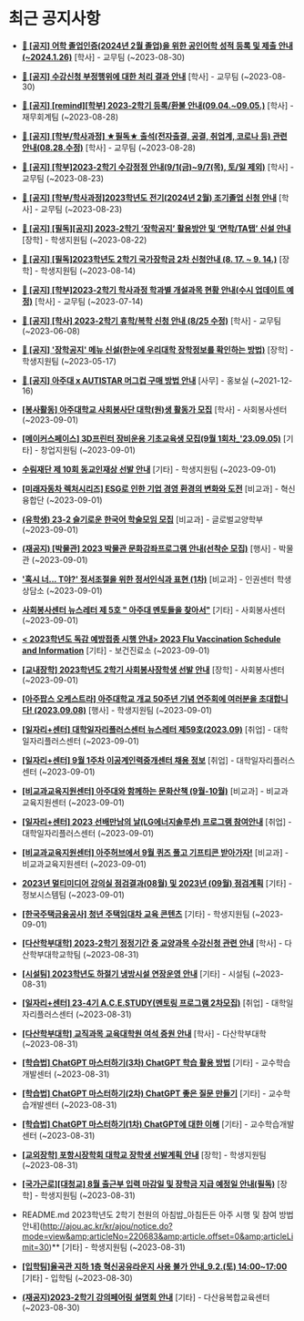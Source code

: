 # 최근 공지사항

* **[📌 [공지] 어학 졸업인증(2024년 2월 졸업)을 위한 공인어학 성적 등록 및 제출 안내 (~2024.1.26)](http://ajou.ac.kr/kr/ajou/notice.do?mode=view&amp;articleNo=220675&amp;article.offset=0&amp;articleLimit=30)**
 [학사] - 교무팀 (~2023-08-30)

* **[📌 [공지] 수강신청 부정행위에 대한 처리 결과 안내](http://ajou.ac.kr/kr/ajou/notice.do?mode=view&amp;articleNo=220673&amp;article.offset=0&amp;articleLimit=30)**
 [학사] - 교무팀 (~2023-08-30)

* **[📌 [공지] [remind][학부] 2023-2학기 등록/환불 안내(09.04.~09.05.)](http://ajou.ac.kr/kr/ajou/notice.do?mode=view&amp;articleNo=220608&amp;article.offset=0&amp;articleLimit=30)**
 [학사] - 재무회계팀 (~2023-08-28)

* **[📌 [공지] [학부/학사과정] ★필독★ 출석(전자출결, 공결, 취업계, 코로나 등) 관련 안내(08.28.수정)](http://ajou.ac.kr/kr/ajou/notice.do?mode=view&amp;articleNo=220586&amp;article.offset=0&amp;articleLimit=30)**
 [학사] - 교무팀 (~2023-08-28)

* **[📌 [공지] [학부]2023-2학기 수강정정 안내(9/1(금)~9/7(목), 토/일 제외)](http://ajou.ac.kr/kr/ajou/notice.do?mode=view&amp;articleNo=220411&amp;article.offset=0&amp;articleLimit=30)**
 [학사] - 교무팀 (~2023-08-23)

* **[📌 [공지] [학부/학사과정]2023학년도 전기(2024년 2월) 조기졸업 신청 안내](http://ajou.ac.kr/kr/ajou/notice.do?mode=view&amp;articleNo=220402&amp;article.offset=0&amp;articleLimit=30)**
 [학사] - 교무팀 (~2023-08-23)

* **[📌 [공지] [필독][공지] 2023-2학기 ‘장학공지’ 활용방안 및 ‘면학/TA탭’ 신설 안내](http://ajou.ac.kr/kr/ajou/notice.do?mode=view&amp;articleNo=220288&amp;article.offset=0&amp;articleLimit=30)**
 [장학] - 학생지원팀 (~2023-08-22)

* **[📌 [공지] [필독]2023학년도 2학기 국가장학금 2차 신청안내 (8. 17. ~ 9. 14.)](http://ajou.ac.kr/kr/ajou/notice.do?mode=view&amp;articleNo=220054&amp;article.offset=0&amp;articleLimit=30)**
 [장학] - 학생지원팀 (~2023-08-14)

* **[📌 [공지] [학부]2023-2학기 학사과정 학과별 개설과목 현황 안내(수시 업데이트 예정)](http://ajou.ac.kr/kr/ajou/notice.do?mode=view&amp;articleNo=219065&amp;article.offset=0&amp;articleLimit=30)**
 [학사] - 교무팀 (~2023-07-14)

* **[📌 [공지] [학사] 2023-2학기 휴학/복학 신청 안내 (8/25 수정)](http://ajou.ac.kr/kr/ajou/notice.do?mode=view&amp;articleNo=215587&amp;article.offset=0&amp;articleLimit=30)**
 [학사] - 교무팀 (~2023-06-08)

* **[📌 [공지] &#x27;장학공지&#x27; 메뉴 신설(한눈에 우리대학 장학정보를 확인하는 방법)](http://ajou.ac.kr/kr/ajou/notice.do?mode=view&amp;articleNo=214764&amp;article.offset=0&amp;articleLimit=30)**
 [장학] - 학생지원팀 (~2023-05-17)

* **[📌 [공지] 아주대 x AUTISTAR 머그컵 구매 방법 안내](http://ajou.ac.kr/kr/ajou/notice.do?mode=view&amp;articleNo=147976&amp;article.offset=0&amp;articleLimit=30)**
 [사무] - 홍보실 (~2021-12-16)

* **[[봉사활동] 아주대학교 사회봉사단 대학(원)생 활동가 모집](http://ajou.ac.kr/kr/ajou/notice.do?mode=view&amp;articleNo=220801&amp;article.offset=0&amp;articleLimit=30)**
 [학사] - 사회봉사센터 (~2023-09-01)

* **[[메이커스페이스] 3D프린터 장비운용 기초교육생 모집(9월 1회차_&#x27;23.09.05)](http://ajou.ac.kr/kr/ajou/notice.do?mode=view&amp;articleNo=220797&amp;article.offset=0&amp;articleLimit=30)**
 [기타] - 창업지원팀 (~2023-09-01)

* **[수림재단 제 10회 동교인재상 선발 안내](http://ajou.ac.kr/kr/ajou/notice.do?mode=view&amp;articleNo=220790&amp;article.offset=0&amp;articleLimit=30)**
 [기타] - 학생지원팀 (~2023-09-01)

* **[[미래자동차 렉처시리즈] ESG로 인한 기업 경영 환경의 변화와 도전](http://ajou.ac.kr/kr/ajou/notice.do?mode=view&amp;articleNo=220787&amp;article.offset=0&amp;articleLimit=30)**
 [비교과] - 혁신융합단 (~2023-09-01)

* **[(유학생) 23-2 슬기로운 한국어 학술모임 모집](http://ajou.ac.kr/kr/ajou/notice.do?mode=view&amp;articleNo=220777&amp;article.offset=0&amp;articleLimit=30)**
 [비교과] - 글로벌교양학부 (~2023-09-01)

* **[(재공지) [박물관] 2023 박물관 문화강좌프로그램 안내(선착순 모집)](http://ajou.ac.kr/kr/ajou/notice.do?mode=view&amp;articleNo=220775&amp;article.offset=0&amp;articleLimit=30)**
 [행사] - 박물관 (~2023-09-01)

* **[&#x27;혹시 너... T야?&#x27; 정서조절을 위한 정서인식과 표현 (1차)](http://ajou.ac.kr/kr/ajou/notice.do?mode=view&amp;articleNo=220774&amp;article.offset=0&amp;articleLimit=30)**
 [비교과] - 인권센터 학생상담소 (~2023-09-01)

* **[사회봉사센터 뉴스레터 제 5호 &quot; 아주대 멘토들을 찾아서&quot;](http://ajou.ac.kr/kr/ajou/notice.do?mode=view&amp;articleNo=220770&amp;article.offset=0&amp;articleLimit=30)**
 [기타] - 사회봉사센터 (~2023-09-01)

* **[&lt; 2023학년도 독감 예방접종 시행 안내&gt; 2023 Flu Vaccination Schedule and Information](http://ajou.ac.kr/kr/ajou/notice.do?mode=view&amp;articleNo=220764&amp;article.offset=0&amp;articleLimit=30)**
 [기타] - 보건진료소 (~2023-09-01)

* **[[교내장학] 2023학년도 2학기 사회봉사장학생 선발 안내](http://ajou.ac.kr/kr/ajou/notice.do?mode=view&amp;articleNo=220763&amp;article.offset=0&amp;articleLimit=30)**
 [장학] - 사회봉사센터 (~2023-09-01)

* **[[아주팝스 오케스트라] 아주대학교 개교 50주년 기념 연주회에 여러분을 초대합니다! (2023.09.08)](http://ajou.ac.kr/kr/ajou/notice.do?mode=view&amp;articleNo=220761&amp;article.offset=0&amp;articleLimit=30)**
 [행사] - 학생지원팀 (~2023-09-01)

* **[[일자리+센터] 대학일자리플러스센터 뉴스레터 제59호(2023.09)](http://ajou.ac.kr/kr/ajou/notice.do?mode=view&amp;articleNo=220760&amp;article.offset=0&amp;articleLimit=30)**
 [취업] - 대학일자리플러스센터 (~2023-09-01)

* **[[일자리+센터] 9월 1주차 이공계인력중개센터 채용 정보](http://ajou.ac.kr/kr/ajou/notice.do?mode=view&amp;articleNo=220758&amp;article.offset=0&amp;articleLimit=30)**
 [취업] - 대학일자리플러스센터 (~2023-09-01)

* **[[비교과교육지원센터] 아주대와 함께하는 문화산책 (9월-10월)](http://ajou.ac.kr/kr/ajou/notice.do?mode=view&amp;articleNo=220757&amp;article.offset=0&amp;articleLimit=30)**
 [비교과] - 비교과교육지원센터 (~2023-09-01)

* **[[일자리+센터] 2023 선배만남의 날(LG에너지솔루션) 프로그램 참여안내](http://ajou.ac.kr/kr/ajou/notice.do?mode=view&amp;articleNo=220754&amp;article.offset=0&amp;articleLimit=30)**
 [취업] - 대학일자리플러스센터 (~2023-09-01)

* **[[비교과교육지원센터] 아주허브에서 9월 퀴즈 풀고 기프티콘 받아가자!](http://ajou.ac.kr/kr/ajou/notice.do?mode=view&amp;articleNo=220753&amp;article.offset=0&amp;articleLimit=30)**
 [비교과] - 비교과교육지원센터 (~2023-09-01)

* **[2023년 멀티미디어 강의실 점검결과(08월) 및 2023년 (09월) 점검계획](http://ajou.ac.kr/kr/ajou/notice.do?mode=view&amp;articleNo=220752&amp;article.offset=0&amp;articleLimit=30)**
 [기타] - 정보시스템팀 (~2023-09-01)

* **[[한국주택금융공사] 청년 주택임대차 교육 콘텐츠](http://ajou.ac.kr/kr/ajou/notice.do?mode=view&amp;articleNo=220749&amp;article.offset=0&amp;articleLimit=30)**
 [기타] - 학생지원팀 (~2023-09-01)

* **[[다산학부대학] 2023-2학기 정정기간 중 교양과목 수강신청 관련 안내](http://ajou.ac.kr/kr/ajou/notice.do?mode=view&amp;articleNo=220737&amp;article.offset=0&amp;articleLimit=30)**
 [학사] - 다산학부대학교학팀 (~2023-08-31)

* **[[시설팀] 2023학년도 하절기 냉방시설 연장운영 안내](http://ajou.ac.kr/kr/ajou/notice.do?mode=view&amp;articleNo=220727&amp;article.offset=0&amp;articleLimit=30)**
 [기타] - 시설팀 (~2023-08-31)

* **[[일자리+센터] 23-4기 A.C.E.STUDY(멘토링 프로그램 2차모집)](http://ajou.ac.kr/kr/ajou/notice.do?mode=view&amp;articleNo=220718&amp;article.offset=0&amp;articleLimit=30)**
 [취업] - 대학일자리플러스센터 (~2023-08-31)

* **[[다산학부대학] 교직과목 교육대학원 여석 증원 안내](http://ajou.ac.kr/kr/ajou/notice.do?mode=view&amp;articleNo=220716&amp;article.offset=0&amp;articleLimit=30)**
 [학사] - 다산학부대학 (~2023-08-31)

* **[[학습법] ChatGPT 마스터하기(3차) ChatGPT 학습 활용 방법](http://ajou.ac.kr/kr/ajou/notice.do?mode=view&amp;articleNo=220714&amp;article.offset=0&amp;articleLimit=30)**
 [기타] - 교수학습개발센터 (~2023-08-31)

* **[[학습법] ChatGPT 마스터하기(2차) ChatGPT 좋은 질문 만들기](http://ajou.ac.kr/kr/ajou/notice.do?mode=view&amp;articleNo=220713&amp;article.offset=0&amp;articleLimit=30)**
 [기타] - 교수학습개발센터 (~2023-08-31)

* **[[학습법] ChatGPT 마스터하기(1차) ChatGPT에 대한 이해](http://ajou.ac.kr/kr/ajou/notice.do?mode=view&amp;articleNo=220712&amp;article.offset=0&amp;articleLimit=30)**
 [기타] - 교수학습개발센터 (~2023-08-31)

* **[[교외장학] 포항시장학회 대학교 장학생 선발계획 안내](http://ajou.ac.kr/kr/ajou/notice.do?mode=view&amp;articleNo=220703&amp;article.offset=0&amp;articleLimit=30)**
 [장학] - 학생지원팀 (~2023-08-31)

* **[[국가근로][대청교] 8월 출근부 입력 마감일 및 장학금 지급 예정일 안내(필독)](http://ajou.ac.kr/kr/ajou/notice.do?mode=view&amp;articleNo=220685&amp;article.offset=0&amp;articleLimit=30)**
 [장학] - 학생지원팀 (~2023-08-31)

* README.md 2023학년도 2학기 천원의 아침밥_아침든든 아주 시행 및 참여 방법 안내](http://ajou.ac.kr/kr/ajou/notice.do?mode=view&amp;articleNo=220683&amp;article.offset=0&amp;articleLimit=30)**
 [기타] - 학생지원팀 (~2023-08-31)

* **[[입학팀]율곡관 지하 1층 혁신공유라운지 사용 불가 안내_9.2.(토) 14:00~17:00](http://ajou.ac.kr/kr/ajou/notice.do?mode=view&amp;articleNo=220669&amp;article.offset=0&amp;articleLimit=30)**
 [기타] - 입학팀 (~2023-08-30)

* **[(재공지)2023-2학기 강의페어링 설명회 안내](http://ajou.ac.kr/kr/ajou/notice.do?mode=view&amp;articleNo=220665&amp;article.offset=0&amp;articleLimit=30)**
 [기타] - 다산융복합교육센터 (~2023-08-30)

